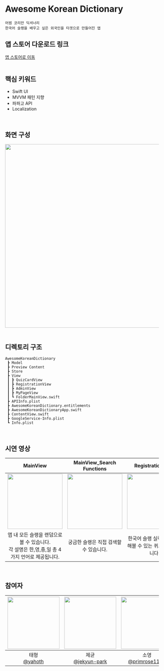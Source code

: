 # Awesome Korean Dictionary
```
어썸 코리안 딕셔너리
한국어 슬랭을 배우고 싶은 외국인을 타겟으로 만들어진 앱 
```

## 앱 스토어 다운로드 링크
<a href="https://apps.apple.com/kr/app/awesome-korean-dictionary/id1665422867">앱 스토어로 이동</a>
<br>
<br>


## 핵심 키워드
- Swift UI
- MVVM 패턴 지향
- 파파고 API
- Localization
<br>


## 화면 구성
<img src="https://user-images.githubusercontent.com/114331071/214083703-0279d45b-11aa-49d6-b227-13f216f0f43f.jpg" 
     width="1100" 
     height="600" />
<br>
<br>

## 디렉토리 구조
```
AwesomeKoreanDictionary
 ┣ Model
 ┣ Preview Content
 ┣ Store
 ┣ View
 ┃ ┣ QuizCardView
 ┃ ┣ RegistrationView
 ┃ ┣ AdminView
 ┃ ┣ MyPageView
 ┃ ┗ FolderMainView.swift
 ┣ APIInfo.plist
 ┣ AwesomeKoreanDictionary.entitlements
 ┣ AwesomeKoreanDictionaryApp.swift
 ┣ ContentView.swift
 ┣ GoogleService-Info.plist
 ┗ Info.plist
 ```
<br>

## 시연 영상
| MainView | MainView_Search Functions | RegistrationView | QuizView |
| :-: | :-: | :-: | :-: |
| <img src="https://user-images.githubusercontent.com/114331071/214237843-e525b1e1-35ce-4b48-a192-083bcd2965ab.gif" width="180"/> | <img src="https://user-images.githubusercontent.com/114331071/214237877-1d188b82-4528-421f-a104-1ab85c955e62.gif" width="180"/> | <img src="https://user-images.githubusercontent.com/114331071/214237879-5d4382b6-78f3-42af-9664-77c874f929e4.gif" width="180"/> | <img src="https://user-images.githubusercontent.com/114331071/214237887-4ec6cacd-ae91-49b9-85ed-0a660b91f32b.gif" width="180"/> |
| 앱 내 모든 슬랭을 랜덤으로 볼 수 있습니다. <br>각 설명은 한,영,중,일 총 4가지 언어로 제공됩니다. | 궁금한 슬랭은 직접 검색할 수 있습니다. | 한국어 슬랭 실력을 테스트해볼 수 있는 퀴즈를 제공합니다. | 등록하고 싶은 슬랭이 있다면 사용자가 앱 관리자에게 제출할 수 있습니다. |
<br>

## 참여자

| <img src="https://avatars.githubusercontent.com/u/99034396?v=4" width=170> | <img src="https://avatars.githubusercontent.com/u/19788294?v=4" width=170> | <img src="https://avatars.githubusercontent.com/u/114223237?v=4" width=170> | <img src="https://avatars.githubusercontent.com/u/48899055?v=4" width=170> | <img src="https://avatars.githubusercontent.com/u/106806428?v=4" width=170> | <img src="https://avatars.githubusercontent.com/u/64416520?v=4" width=170> | <img src="https://avatars.githubusercontent.com/u/108848166?v=4" width=170> | <img src="https://avatars.githubusercontent.com/u/52193695?v=4" width=170> | <img src="https://avatars.githubusercontent.com/u/114331071?v=4" width=170> |
| :----------------------------------------------------------: | :---------------------------------------------: | :-------------------------------------------------: | :-------------------------------------------------: |  :-------------------------------------------------: |  :-------------------------------------------------: |  :-------------------------------------------------: |  :-------------------------------------------------: |  :-------------------------------------------------: |
| 태형<br/>[@yahoth](https://github.com/yahoth)<br/> | 제균<br/>[@jekyun-park](https://github.com/jekyun-park)<br/> | 소영<br/> [@primrose1101](https://github.com/primrose1101)<br/> | 주희<br/>[@zoohee](https://github.com/zoohee)<br/> | 소희<br/>[@jeongsoohee](https://github.com/jeongsoohee)<br/> | 현호<br/>[@Achoo-kr](https://github.com/Achoo-kr)<br/> | 현종<br/>[@EthanColdChoi](https://github.com/EthanColdChoi)<br/> | 진표<br/>[@jphong1005](https://github.com/jphong1005)<br/> | 유진<br/>[@yooj1202](https://github.com/yooj1202)<br/> |
